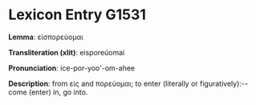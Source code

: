 # Lexicon Entry G1531

**Lemma**: εἰσπορεύομαι

**Transliteration (xlit)**: eisporeúomai

**Pronunciation**: ice-por-yoo'-om-ahee

**Description**:
from εἰς and πορεύομαι; to enter (literally or figuratively):--come (enter) in, go into.
